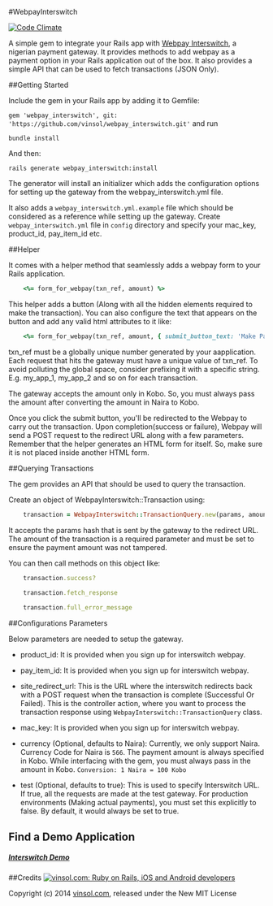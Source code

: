 #WebpayInterswitch


[![Code Climate](https://codeclimate.com/github/vinsol/webpay_interswitch.png)](https://codeclimate.com/github/vinsol/webpay_interswitch)


A simple gem to integrate your Rails app with [Webpay Interswitch](http://www.interswitchng.com/), a nigerian payment gateway. It provides methods to add webpay as a payment option in your Rails application out of the box. It also provides a simple API that can be used to fetch transactions (JSON Only).

##Getting Started


Include the gem in your Rails app by adding it to Gemfile:

 `gem 'webpay_interswitch', git: 'https://github.com/vinsol/webpay_interswitch.git'` and run 

 `bundle install`

And then:

 `rails generate webpay_interswitch:install`
 
The generator will install an initializer which adds the configuration options for setting up the gateway from the webpay_interswitch.yml file.

It also adds a `webpay_interswitch.yml.example` file which should be considered as a reference while setting up the gateway. Create `webpay_interswitch.yml` file in `config` directory and specify your mac_key, product_id, pay_item_id etc.


##Helper


It comes with a helper method that seamlessly adds a webpay form to your Rails application.

```ruby
    <%= form_for_webpay(txn_ref, amount) %>
```

This helper adds a button (Along with all the hidden elements required to make the transaction). You can also configure the text that appears on the button and add any valid html attributes to it like:

```ruby
    <%= form_for_webpay(txn_ref, amount, { submit_button_text: 'Make Payment', class: 'btn-class' }) %>
```

txn_ref must be a globally unique number generated by your aapplication. Each request that hits the gateway must have a unique value of txn_ref. To avoid polluting the global space, consider prefixing it with a specific string. E.g. my_app_1, my_app_2 and so on for each transaction.

The gateway accepts the amount only in Kobo. So, you must always pass the amount after converting the amount in Naira to Kobo.

Once you click the submit button, you'll be redirected to the Webpay to carry out the transaction. Upon completion(success or failure), Webpay will send a POST request to the redirect URL along with a few parameters. Remember that the helper generates an HTML form for itself. So, make sure it is not placed inside another HTML form.


##Querying Transactions


The gem provides an API that should be used to query the transaction.

Create an object of WebpayInterswitch::Transaction using:

```ruby
    transaction = WebpayInterswitch::TransactionQuery.new(params, amount)
```

It accepts the params hash that is sent by the gateway to the redirect URL. The amount of the transaction is a required parameter and must be set to ensure the payment amount was not tampered.

You can then call methods on this object like:

```ruby
    transaction.success?
    
    transaction.fetch_response

    transaction.full_error_message
```

##Configurations Parameters


Below parameters are needed to setup the gateway.

* product_id: It is provided when you sign up for interswitch webpay.
    
* pay_item_id: It is provided when you sign up for interswitch webpay.

* site_redirect_url: This is the URL where the interswitch redirects back with a POST request when the transaction is complete (Successful Or Failed). This is the controller action, where you want to process the transaction response using `WebpayInterswitch::TransactionQuery` class.

* mac_key: It is provided when you sign up for interswitch webpay.

* currency (Optional, defaults to Naira): Currently, we only support Naira. Currency Code for Naira is `566`. The payment amount is always specified in Kobo. While interfacing with the gem, you must always pass in the amount in Kobo. `Conversion: 1 Naira = 100 Kobo`

* test (Optional, defaults to true): This is used to specify Interswitch URL. If true, all the requests are made at the test gateway. For production environments (Making actual payments), you must set this explicitly to false. By default, it would always be set to true.

## Find a Demo Application

##### [Interswitch Demo](https://github.com/ShubhamGupta/interswitch_demo)

##Credits
[![vinsol.com: Ruby on Rails, iOS and Android developers](http://vinsol.com/vin_logo.png "Ruby on Rails, iOS and Android developers")](http://vinsol.com)

Copyright (c) 2014 [vinsol.com](http://vinsol.com "Ruby on Rails, iOS and Android developers"), released under the New MIT License

